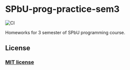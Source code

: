 # SPbU-prog-practice-sem3
![CI](https://github.com/kazbekovruslan/SPbU-prog-practice-sem3/actions/workflows/ci.yml/badge.svg)

Homeworks for 3 semester of SPbU programming course.

## License

### [MIT license](https://github.com/kazbekovruslan/SPbU-prog-practice-sem3/blob/main/LICENSE)
